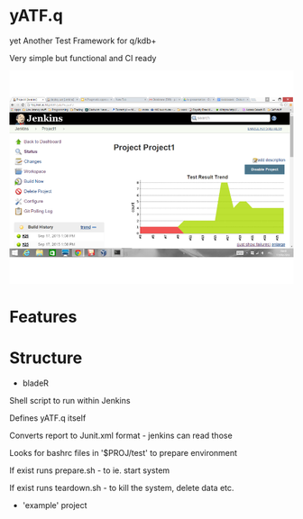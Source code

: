 # yATF.q
yet Another Test Framework for q/kdb+  

Very simple but functional and CI ready

![alt text](https://raw.githubusercontent.com/prodrive11/yATF.q/master/res/jenkins%201.png "yATF.q in Jenkins")


# Features

# Structure

- bladeR

Shell script to run within Jenkins

Defines yATF.q itself

Converts report to Junit.xml format - jenkins can read those

Looks for bashrc files in '$PROJ/test' to prepare environment

If exist runs prepare.sh - to ie. start system

If exist runs teardown.sh - to kill the system, delete data etc.

- 'example' project

